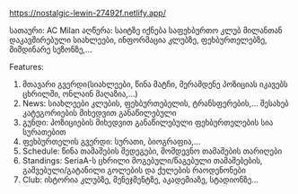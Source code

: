 https://nostalgic-lewin-27492f.netlify.app/

სათაური: AC Milan
აღწერა: საიტზე იქნება საფეხბურთო კლუბ მილანთან დაკავშირებული სიახლეები, ინფორმაცია კლუბზე, ფეხბურთელებზე, მიმდინარე სეზონზე,...

Features:
1. მთავარი გვერდი(სიახლეები, წინა მატჩი, მერამდენე პოზიციას იკავებს ცხრილში, ონლაინ მაღაზია,...)
2. News: სიახლეები კლუბის, ფეხბურთებელის, ტრანსფერების,... შესახებ კატეგორიების მიხედვით განაწილებული
3. გუნდი: პოზიციების მიხედვით განაწილებული ფეხბურთელების სია სურათებით
4. ფეხბურთელის გვერდი: სურათი, ბიოგრაფია,...
5. Schedule: წინა თამაშების შედეგები, მომდევნო თამაშების თარიღები
6. Standings: SeriaA-ს ცხრილი მოგებული/წაგებული თამაშებების, გაშვებული/გატანილი გოლების და ქულების რაოდენონები
7. Club: ისტორია კლუბზე, მენეჯმენტზე, აკადემიაზე, სტადიონზე...
